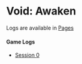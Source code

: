 # Void: Awaken
Logs are available in [Pages](https://herrevilkitten.github.io/rpg-void-awaken/)

#### Game Logs

* [Session 0](Session_0.md)

